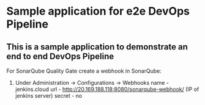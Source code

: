 # Sample application for e2e DevOps Pipeline

## This is a sample application to demonstrate an end to end DevOps Pipeline

For SonarQube Quality Gate create a webhook in SonarQube:

1. Under Administration -> Configurations -> Webhooks
   name - jenkins.cloud
   url - http://20.169.188.118:8080/sonarqube-webhook/ (IP of jenkins server)
   secret - no
